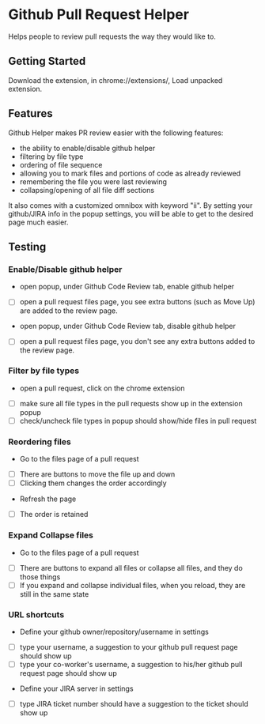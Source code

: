 # Github Pull Request Helper

Helps people to review pull requests the way they would like to.

## Getting Started

Download the extension, in chrome://extensions/, Load unpacked extension.

## Features

Github Helper makes PR review easier with the following features:

- the ability to enable/disable github helper
- filtering by file type
- ordering of file sequence
- allowing you to mark files and portions of code as already reviewed
- remembering the file you were last reviewing
- collapsing/opening of all file diff sections

It also comes with a customized omnibox with keyword "ii". By setting your github/JIRA info in the popup settings,
you will be able to get to the desired page much easier.

## Testing

### Enable/Disable github helper
* open popup, under Github Code Review tab, enable github helper
* [ ] open a pull request files page, you see extra buttons (such as Move Up) are added to the review page.
* open popup, under Github Code Review tab, disable github helper
* [ ] open a pull request files page, you don't see any extra buttons added to the review page.

### Filter by file types

* open a pull request, click on the chrome extension
* [ ] make sure all file types in the pull requests show up in the extension popup
* [ ] check/uncheck file types in popup should show/hide files in pull request

### Reordering files

* Go to the files page of a pull request
* [ ] There are buttons to move the file up and down
* [ ] Clicking them changes the order accordingly
* Refresh the page
* [ ] The order is retained

### Expand Collapse files

* Go to the files page of a pull request
* [ ] There are buttons to expand all files or collapse all files, and they do those things
* [ ] If you expand and collapse individual files, when you reload, they are still in the same state

### URL shortcuts

* Define your github owner/repository/username in settings
* [ ] type your username, a suggestion to your github pull request page should show up
* [ ] type your co-worker's username, a suggestion to his/her github pull request page should show up
* Define your JIRA server in settings
* [ ] type JIRA ticket number should have a suggestion to the ticket should show up

